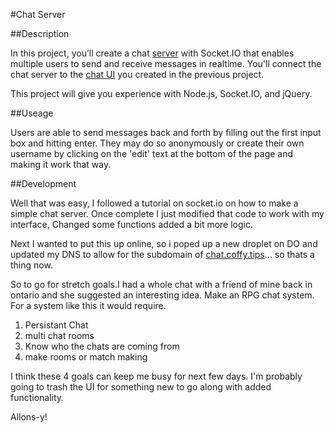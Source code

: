 #Chat Server

##Description

In this project, you’ll create a chat [server](http://en.wikipedia.org/wiki/Web_server) with Socket.IO that enables multiple users to send and receive messages in realtime. You'll connect the chat server to the [chat UI](chat-ui.md) you created in the previous project.

This project will give you experience with Node.js, Socket.IO, and jQuery.


##Useage

Users are able to send messages back and forth by filling out the first input box and hitting enter. They may do so anonymously or create their own username by clicking on the 'edit' text at the bottom of the page and making it work that way.


##Development

Well that was easy, I followed a tutorial on socket.io on how to make a simple chat server. Once complete I just modified that code to work with my interface, Changed some functions added a bit more logic.

Next I wanted to put this up online, so i poped up a new droplet on DO and updated my DNS to allow for the subdomain of [chat.coffy.tips](http://chat.coffy.tips)... so thats a thing now.

So to go for stretch goals.I had a whole chat with a friend of mine back in ontario and she suggested an interesting idea. Make an RPG chat system. For a system like this it would require.

1. Persistant Chat
2. multi chat rooms
3. Know who the chats are coming from
4. make rooms or match making

I think these 4 goals can keep me busy for next few days. I'm probably going to trash the UI for something new to go along with added functionality.

Allons-y!
